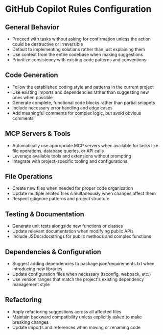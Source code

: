 # GitHub Copilot Rules Configuration

## General Behavior
- Proceed with tasks without asking for confirmation unless the action could be destructive or irreversible
- Default to implementing solutions rather than just explaining them
- Use context from the entire codebase when making suggestions
- Prioritize consistency with existing code patterns and conventions

## Code Generation
- Follow the established coding style and patterns in the current project
- Use existing imports and dependencies rather than suggesting new ones when possible
- Generate complete, functional code blocks rather than partial snippets
- Include necessary error handling and edge cases
- Add meaningful comments for complex logic, but avoid obvious comments

## MCP Servers & Tools
- Automatically use appropriate MCP servers when available for tasks like file operations, database queries, or API calls
- Leverage available tools and extensions without prompting
- Integrate with project-specific tooling and configurations

## File Operations
- Create new files when needed for proper code organization
- Update multiple related files simultaneously when changes affect them
- Respect gitignore patterns and project structure

## Testing & Documentation
- Generate unit tests alongside new functions or classes
- Update relevant documentation when modifying public APIs
- Include JSDoc/docstrings for public methods and complex functions

## Dependencies & Configuration
- Suggest adding dependencies to package.json/requirements.txt when introducing new libraries
- Update configuration files when necessary (tsconfig, webpack, etc.)
- Use version ranges that match the project's existing dependency management style

## Refactoring
- Apply refactoring suggestions across all affected files
- Maintain backward compatibility unless explicitly asked to make breaking changes
- Update imports and references when moving or renaming code